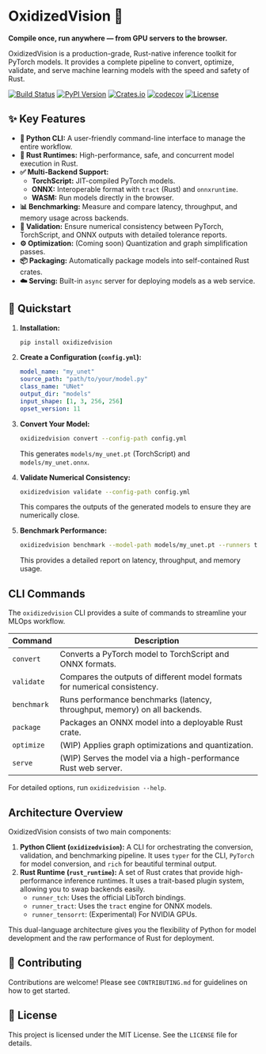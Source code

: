 # OxidizedVision 🚀

**Compile once, run anywhere — from GPU servers to the browser.**

OxidizedVision is a production-grade, Rust-native inference toolkit for PyTorch models. It provides a complete pipeline to convert, optimize, validate, and serve machine learning models with the speed and safety of Rust.

[![Build Status](https://img.shields.io/github/actions/workflow/status/OnePunchMonk/Oxidized-Vision/ci.yml?branch=main)](https://github.com/OnePunchMonk/Oxidized-Vision/actions)
[![PyPI Version](https://img.shields.io/pypi/v/oxidizedvision.svg)](https://pypi.org/project/oxidizedvision/)
[![Crates.io](https://img.shields.io/crates/v/oxidizedvision_run.svg)](https://crates.io/crates/oxidizedvision_run)
[![codecov](https://codecov.io/gh/OnePunchMonk/Oxidized-Vision/branch/main/graph/badge.svg)](https://codecov.io/gh/OnePunchMonk/Oxidized-Vision)
[![License](https://img.shields.io/badge/license-MIT-blue.svg)](https://github.com/OnePunchMonk/Oxidized-Vision/blob/main/LICENSE)

## ✨ Key Features

- **🐍 Python CLI:** A user-friendly command-line interface to manage the entire workflow.
- **🦀 Rust Runtimes:** High-performance, safe, and concurrent model execution in Rust.
- **✅ Multi-Backend Support:**
  - **TorchScript:** JIT-compiled PyTorch models.
  - **ONNX:** Interoperable format with `tract` (Rust) and `onnxruntime`.
  - **WASM:** Run models directly in the browser.
- **📊 Benchmarking:** Measure and compare latency, throughput, and memory usage across backends.
- **🔎 Validation:** Ensure numerical consistency between PyTorch, TorchScript, and ONNX outputs with detailed tolerance reports.
- **⚙️ Optimization:** (Coming soon) Quantization and graph simplification passes.
- **📦 Packaging:** Automatically package models into self-contained Rust crates.
- **☁️ Serving:** Built-in `async` server for deploying models as a web service.

## 🚀 Quickstart

1. **Installation:**
   ```bash
   pip install oxidizedvision
   ```

2. **Create a Configuration (`config.yml`):**
   ```yaml
   model_name: "my_unet"
   source_path: "path/to/your/model.py"
   class_name: "UNet"
   output_dir: "models"
   input_shape: [1, 3, 256, 256]
   opset_version: 11
   ```

3. **Convert Your Model:**
   ```bash
   oxidizedvision convert --config-path config.yml
   ```
   This generates `models/my_unet.pt` (TorchScript) and `models/my_unet.onnx`.

4. **Validate Numerical Consistency:**
   ```bash
   oxidizedvision validate --config-path config.yml
   ```
   This compares the outputs of the generated models to ensure they are numerically close.

5. **Benchmark Performance:**
   ```bash
   oxidizedvision benchmark --model-path models/my_unet.pt --runners torchscript,tract
   ```
   This provides a detailed report on latency, throughput, and memory usage.

##  CLI Commands

The `oxidizedvision` CLI provides a suite of commands to streamline your MLOps workflow.

| Command     | Description                                                               |
|-------------|---------------------------------------------------------------------------|
| `convert`   | Converts a PyTorch model to TorchScript and ONNX formats.                 |
| `validate`  | Compares the outputs of different model formats for numerical consistency. |
| `benchmark` | Runs performance benchmarks (latency, throughput, memory) on all backends. |
| `package`   | Packages an ONNX model into a deployable Rust crate.                      |
| `optimize`  | (WIP) Applies graph optimizations and quantization.                       |
| `serve`     | (WIP) Serves the model via a high-performance Rust web server.            |

For detailed options, run `oxidizedvision --help`.

## Architecture Overview

OxidizedVision consists of two main components:

1.  **Python Client (`oxidizedvision`):** A CLI for orchestrating the conversion, validation, and benchmarking pipeline. It uses `typer` for the CLI, `PyTorch` for model conversion, and `rich` for beautiful terminal output.
2.  **Rust Runtime (`rust_runtime`):** A set of Rust crates that provide high-performance inference runtimes. It uses a trait-based plugin system, allowing you to swap backends easily.
    -   `runner_tch`: Uses the official LibTorch bindings.
    -   `runner_tract`: Uses the `tract` engine for ONNX models.
    -   `runner_tensorrt`: (Experimental) For NVIDIA GPUs.

This dual-language architecture gives you the flexibility of Python for model development and the raw performance of Rust for deployment.

## 🤝 Contributing

Contributions are welcome! Please see `CONTRIBUTING.md` for guidelines on how to get started.

## 📜 License

This project is licensed under the MIT License. See the `LICENSE` file for details.
